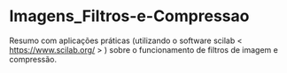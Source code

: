 # Imagens_Filtros-e-Compressao
Resumo com aplicações práticas (utilizando o software scilab < https://www.scilab.org/ > ) sobre o funcionamento de filtros de imagem e compressão.
